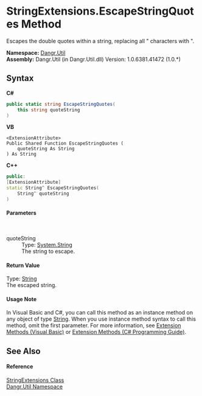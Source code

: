 # StringExtensions.EscapeStringQuotes Method 
 

Escapes the double quotes within a string, replacing all " characters with \".

**Namespace:**&nbsp;<a href="N_Dangr_Util">Dangr.Util</a><br />**Assembly:**&nbsp;Dangr.Util (in Dangr.Util.dll) Version: 1.0.6381.41472 (1.0.*)

## Syntax

**C#**<br />
``` C#
public static string EscapeStringQuotes(
	this string quoteString
)
```

**VB**<br />
``` VB
<ExtensionAttribute>
Public Shared Function EscapeStringQuotes ( 
	quoteString As String
) As String
```

**C++**<br />
``` C++
public:
[ExtensionAttribute]
static String^ EscapeStringQuotes(
	String^ quoteString
)
```


#### Parameters
&nbsp;<dl><dt>quoteString</dt><dd>Type: <a href="http://msdn2.microsoft.com/en-us/library/s1wwdcbf" target="_blank">System.String</a><br />The string to escape.</dd></dl>

#### Return Value
Type: <a href="http://msdn2.microsoft.com/en-us/library/s1wwdcbf" target="_blank">String</a><br />The escaped string.

#### Usage Note
In Visual Basic and C#, you can call this method as an instance method on any object of type <a href="http://msdn2.microsoft.com/en-us/library/s1wwdcbf" target="_blank">String</a>. When you use instance method syntax to call this method, omit the first parameter. For more information, see <a href="http://msdn.microsoft.com/en-us/library/bb384936.aspx">Extension Methods (Visual Basic)</a> or <a href="http://msdn.microsoft.com/en-us/library/bb383977.aspx">Extension Methods (C# Programming Guide)</a>.

## See Also


#### Reference
<a href="T_Dangr_Util_StringExtensions">StringExtensions Class</a><br /><a href="N_Dangr_Util">Dangr.Util Namespace</a><br />